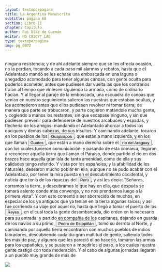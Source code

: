```yaml
---
layout: textoporpagina
title: La Argentina Manuscrita
subtitle: página 68
section: Libro II
chapter: Capítulo 
author: Rui Díaz de Guzmán
editor: HD CAICYT LAB
type: textoporpagina
img: pg_0072
---
```


<div class="row">
    <div class="column">
<p>ninguna resistencia; y de ahí adelante siempre que se les ofrecía ocasión, no la perdían, tocando a cada paso mil alarmas y rebatos, hasta que el Adelantado mandó se les echase una emboscada en una laguna o anegadizo acomodado para tener algunas canoas, con gente oculta para poderlos acometer, antes que pudiesen dar vuelta las que los contrarios traían al tiempo que viniesen siguiendo la armada, como de ordinario hacían. Y al llegar al paraje de la emboscada, una escuadra de canoas que venían en nuestro seguimiento salieron las nuestras que estaban ocultas, y los acometieron antes que ellos pudiesen revolver ni tomar tierra; de manera que parte se trabucaron, y parte cogieron matándole mucha gente, y cogiendo a manos los restantes, sin que escapase ninguno, y sin que pudiesen prevenir para defenderse de nuestros arcabuces y espadas, y flechería de los amigos: mandando el Adelantado ahorcar a todos los caciques y demás cabezas, de sus insultos. Y caminando adelante, tocaron en los pueblos de los <button class="balloon" data-balloon-pos="up" data-balloon-length="large" data-balloon="Guajarapos. Puerto y frontera del río Aracay, en la provincia de Itatin.Guarapayos. Indios de la Candelaria; son los más traidores o inconstantes. Están poblados cerca del puerto de San Fernando, y sobre el río Aracay. Una de las más pequeñas tribus del Paraguay, establecida en un paraje cenagoso, al sur de los Xarayes. En el día son más conocidos bajo el nombre de Guachís que les dan sus vecinos los Mbayás; y que expresa con más propiedad la naturaleza del país que habitan: porque guá quiere decir &quot;paso&quot;, y chî, &quot;resbaladizo&quot;. Su primer nombre le fue dado por los españoles, por el mucho guarapo que estos indios sacaban de la fruta del algarrobo, tan abundante en su territorio. El Padre Charlevoix los llama Guararapos y Guararopos; Azara, Guasarapos y Guasaropos; y nuestro autor usa indistintamente las voces de Guajarapos y Guarapayos. De todos estos nombres el último nos parece más correcto.">Guajarapos</button>, que están a mano izquierda, y en los que llaman <button class="balloon" data-balloon-pos="up" data-balloon-length="large" data-balloon="Indios canoeros de la Laguna de Aracay. Están sobre el río Aracay. Estos indios en tiempo de la conquista vivían cerca de la isla de los Orejones, y no eran tan pocos como lo supone Azara. En el día se hallan repartidos en varias tribus, fronterizas de los establecimientos del Brasil en Cuyabá, del lado opuesto al que les asigna Azara en sus mapas. Son grandes nadadores, viven de la pesca, y tienen un gran número de carios, en que recorren continuamente el río Paraguay; de donde le viene el nombre de Guatos, que en el idioma guaraní, quiere decir &quot;gente que anda&quot;, o como se dice vulgarmente entre nosotros, paseandera; del verbo guata, que es andar.">Guatos</button>, que están a mano derecha sobre el <button class="balloon" data-balloon-pos="up" data-balloon-length="large" data-balloon="Araguay. Río, a cuatro leguas de la Asumpción, llamado Itica por los Chiriguanos, y Pilcomayo por los indios del Perú; nace en los Charcas. El Pilcomayo, antes de desembocar en el Paraguay, se divide en dos brazos: el inferior conserva el nombre primitivo de Pilcomayo; y el otro, que es el que más se acerca a la ciudad de la Asumpción, toma el de Araquaaî, que en el idioma guaraní quiere decir río del entendimiento; porque se necesita reflexión, esto es, hacer uso del entendimiento, para navegarle, sin perderse en las infinitas vueltas que da, y en las dilatadas lagunas que forma en sus márgenes.http://www.geonames.org/3436308/riacho-araguay.html">río del Araguay</button>, con los cuales tuvieron comunicación: y pasando de esta comarca, llegaron a reconocer aquella tierra que llaman el Paraíso, donde partido el río en dos brazos hace aquella gran isla de tanta amenidad, como de ella y sus calidades tengo referido. Y vista por los españoles, y la afabilidad de los naturales, desearon mucho poblar en ella, aunque no se pudo acabar con el Adelantado, por tener la mira puesta en el descubrimiento occidental, y noticia que tenía de las riquezas del <a href="https://recogito.pelagios.org/document/wzqxhk0h3vpikm/part/1/edit#f6d21a9f-1028-439f-a10d-cbbbc51bdca0" target="_blank"><button class="balloon" data-balloon-pos="up" data-balloon-length="large" data-balloon="Entendido como virreinato del Perú.">Perú</button></a>, y así les decía: &quot;Señores, corramos la tierra, y descubramos lo que hay en ella, que después se tomará asiento donde más convenga, y no nos prendamos luego a la primera vista&quot;. Y con esto comentó a ser aborrecido de muchos, en especial de los ya antiguos que ya tenían en la tierra algunas raíces; y así fue corriendo su viaje por aquel río, hasta que llegó a tomar el puerto de los <button class="balloon" data-balloon-pos="up" data-balloon-length="large" data-balloon="Este fue un puerto establecido Paraguay arriba en plena laguna de los Xarayes (Gran Pantanal) sobre la entrada del río Cuiabá.">Reyes</button>, en el cual toda la gente desembarcada, dio orden en lo necesario para su entrada; y partido en compañía de los capitanes, dejando en guarda de los navíos a su primo, <button class="balloon" data-balloon-pos="up" data-balloon-length="large" data-balloon="Pedro de Estopiñán y Virués o simplemente Pedro Estopiñán y también conocido como Pedro de Estopiñán el Conquistador de Melilla (Jerez de la Frontera, ca. 1470 – Monasterio de Guadalupe, 3 de septiembre de 1505) fue un militar castellano vinculado desde su juventud al servicio de la casa ducal de Medina-Sidonia, y debe su fama a ser el comandante en jefe del ejército del duque Juan Pérez de Guzmán, que conquistó la ciudad de Melilla en el año 1497.Al ser encarcelados a finales de 1500 el virrey y gobernador general Cristóbal Colón y el adelantado Bartolomé Colón, quedarían vacantes los títulos citados, por lo cual, a principios de 1504 los Reyes Católicos lo nombraron como adelantado y gobernador general de las Indias pero al demorar su viaje para tomar el mando, falleció antes de pasar al Nuevo Mundo, y como los hermanos Colón fueron indultados por los soberanos, ambos conservarían sus títulos y cargos.">Pedro de Estopiñán</button>, tomó su derrota al Norte, y caminando por aquella tierra encontraron con muchos pueblos de indios labradores, descubriendo cada día gran multitud de gente, saliendo todos los más de paz, y algunos que les pareció el no hacerlo, tomaron las armas para los españoles, y se pusieron a impedirles el paso, a los cuales nuestra gente castigó con toda moderación. Y al cabo de algunas jornadas llegaron a un pueblo muy grande de más de </p></div>

<div class="column">
<a href="{{site.baseurl}}/assets/img/argentina_manuscrita/{{page.img}}.jpg"><img src="{{site.baseurl}}/assets/img/argentina_manuscrita/{{page.img}}.jpg"></a>
</div>
</div>